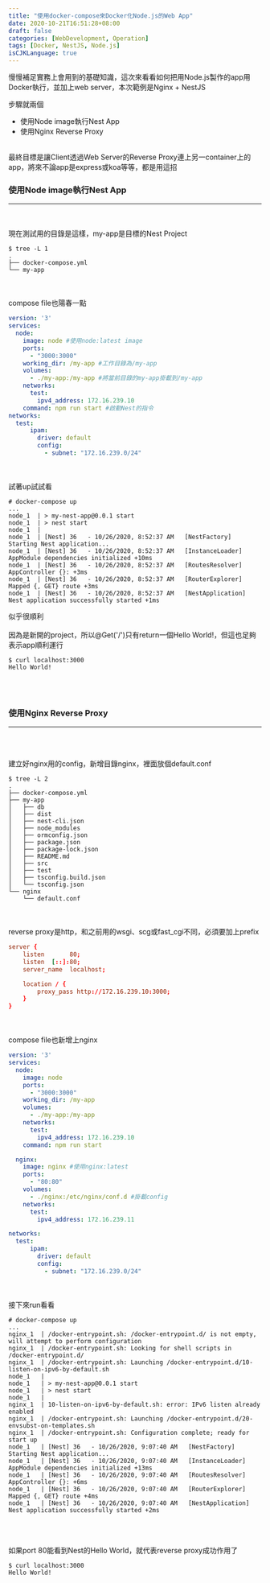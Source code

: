 ```yaml
---
title: "使用docker-compose來Docker化Node.js的Web App"
date: 2020-10-21T16:51:28+08:00
draft: false
categories: [WebDevelopment, Operation]
tags: [Docker, NestJS, Node.js]
isCJKLanguage: true
---
```

慢慢補足實務上會用到的基礎知識，這次來看看如何把用Node.js製作的app用Docker執行，並加上web server，本次範例是Nginx + NestJS

<!--more-->
步驟就兩個
  
* <a onclick="window.scrollTo({top: document.getElementById(1).offsetTop, behavior: 'smooth'})">使用Node image執行Nest App</a>
* <a onclick="window.scrollTo({top: document.getElementById(2).offsetTop, behavior: 'smooth'})">使用Nginx Reverse Proxy</a>
<br></br>

最終目標是讓Client透過Web Server的Reverse Proxy連上另一container上的app，將來不論app是express或koa等等，都是用這招

<h3 id=1>使用Node image執行Nest App</h3>

---
<br></br>
現在測試用的目錄是這樣，my-app是目標的Nest Project
```
$ tree -L 1
.
├── docker-compose.yml
└── my-app
```
<br></br>
compose file也陽春一點
```docker-compose.yml
version: '3'
services:
  node:
    image: node #使用node:latest image
    ports:
      - "3000:3000"
    working_dir: /my-app #工作目錄為/my-app
    volumes:
      - ./my-app:/my-app #將當前目錄的my-app掛載到/my-app
    networks:
      test:
        ipv4_address: 172.16.239.10
    command: npm run start #啟動Nest的指令
networks:
  test: 
      ipam:
        driver: default
        config:
          - subnet: "172.16.239.0/24"
```
<br></br>
試著up試試看
```
# docker-compose up
...
node_1  | > my-nest-app@0.0.1 start
node_1  | > nest start
node_1  | 
node_1  | [Nest] 36   - 10/26/2020, 8:52:37 AM   [NestFactory] Starting Nest application...
node_1  | [Nest] 36   - 10/26/2020, 8:52:37 AM   [InstanceLoader] AppModule dependencies initialized +10ms
node_1  | [Nest] 36   - 10/26/2020, 8:52:37 AM   [RoutesResolver] AppController {}: +3ms
node_1  | [Nest] 36   - 10/26/2020, 8:52:37 AM   [RouterExplorer] Mapped {, GET} route +3ms
node_1  | [Nest] 36   - 10/26/2020, 8:52:37 AM   [NestApplication] Nest application successfully started +1ms
```
似乎很順利
<br></br>
因為是新開的project，所以@Get('/')只有return一個Hello World!，但這也足夠表示app順利運行
```
$ curl localhost:3000
Hello World!
```
<br></br>


<h3 id=2>使用Nginx Reverse Proxy</h3>

---

<br></br>

建立好nginx用的config，新增目錄nginx，裡面放個default.conf
```
$ tree -L 2
.
├── docker-compose.yml
├── my-app
│   ├── db
│   ├── dist
│   ├── nest-cli.json
│   ├── node_modules
│   ├── ormconfig.json
│   ├── package.json
│   ├── package-lock.json
│   ├── README.md
│   ├── src
│   ├── test
│   ├── tsconfig.build.json
│   └── tsconfig.json
└── nginx
    └── default.conf
```
<br></br>
reverse proxy是http，和之前用的wsgi、scg或fast_cgi不同，必須要加上prefix
```:nginx/default.conf
server {
    listen       80;
    listen  [::]:80;
    server_name  localhost;

    location / {
        proxy_pass http://172.16.239.10:3000;
    }
}
```
<br></br>
compose file也新增上nginx
```:docker-compose.yml {hl_lines=["15-23"]}
version: '3'
services:
  node:
    image: node
    ports:
      - "3000:3000"
    working_dir: /my-app
    volumes:
      - ./my-app:/my-app
    networks:
      test:
        ipv4_address: 172.16.239.10
    command: npm run start

  nginx:
    image: nginx #使用nginx:latest
    ports:
      - "80:80"
    volumes:
      - ./nginx:/etc/nginx/conf.d #掛載config
    networks:
      test:
        ipv4_address: 172.16.239.11

networks:
  test: 
      ipam:
        driver: default
        config:
          - subnet: "172.16.239.0/24"
```
<br></br>
接下來run看看
```
# docker-compose up
...
nginx_1  | /docker-entrypoint.sh: /docker-entrypoint.d/ is not empty, will attempt to perform configuration
nginx_1  | /docker-entrypoint.sh: Looking for shell scripts in /docker-entrypoint.d/
nginx_1  | /docker-entrypoint.sh: Launching /docker-entrypoint.d/10-listen-on-ipv6-by-default.sh
node_1   | 
node_1   | > my-nest-app@0.0.1 start
node_1   | > nest start
node_1   | 
nginx_1  | 10-listen-on-ipv6-by-default.sh: error: IPv6 listen already enabled
nginx_1  | /docker-entrypoint.sh: Launching /docker-entrypoint.d/20-envsubst-on-templates.sh
nginx_1  | /docker-entrypoint.sh: Configuration complete; ready for start up
node_1   | [Nest] 36   - 10/26/2020, 9:07:40 AM   [NestFactory] Starting Nest application...
node_1   | [Nest] 36   - 10/26/2020, 9:07:40 AM   [InstanceLoader] AppModule dependencies initialized +13ms
node_1   | [Nest] 36   - 10/26/2020, 9:07:40 AM   [RoutesResolver] AppController {}: +6ms
node_1   | [Nest] 36   - 10/26/2020, 9:07:40 AM   [RouterExplorer] Mapped {, GET} route +4ms
node_1   | [Nest] 36   - 10/26/2020, 9:07:40 AM   [NestApplication] Nest application successfully started +2ms
```
<br></br>

如果port 80能看到Nest的Hello World，就代表reverse proxy成功作用了
```
$ curl localhost:3000
Hello World!
```